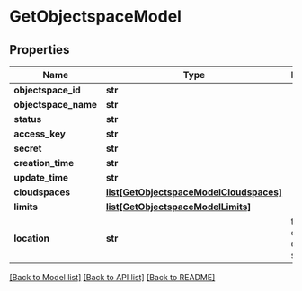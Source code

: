 # GetObjectspaceModel

## Properties
Name | Type | Description | Notes
------------ | ------------- | ------------- | -------------
**objectspace_id** | **str** |  | [optional] 
**objectspace_name** | **str** |  | [optional] 
**status** | **str** |  | [optional] 
**access_key** | **str** |  | [optional] 
**secret** | **str** |  | [optional] 
**creation_time** | **str** |  | [optional] 
**update_time** | **str** |  | [optional] 
**cloudspaces** | [**list[GetObjectspaceModelCloudspaces]**](GetObjectspaceModelCloudspaces.md) |  | [optional] 
**limits** | [**list[GetObjectspaceModelLimits]**](GetObjectspaceModelLimits.md) |  | [optional] 
**location** | **str** | the location of the object space | [optional] 

[[Back to Model list]](../README.md#documentation-for-models) [[Back to API list]](../README.md#documentation-for-api-endpoints) [[Back to README]](../README.md)


